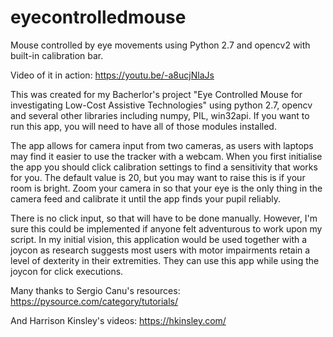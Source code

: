 # eyecontrolledmouse
Mouse controlled by eye movements using Python 2.7 and opencv2 with built-in calibration bar.

Video of it in action: https://youtu.be/-a8ucjNlaJs

This was created for my Bacherlor's project "Eye Controlled Mouse for investigating Low-Cost Assistive Technologies" using python 2.7, opencv and several other libraries including numpy, PIL, win32api. If you want to run this app, you will need to have all of those modules installed. 

The app allows for camera input from two cameras, as users with laptops may find it easier to use the tracker with a webcam. When you first initialise the app you should click calibration settings to find a sensitivity that works for you. The default value is 20, but you may want to raise this is if your room is bright. Zoom your camera in so that your eye is the only thing in the camera feed and calibrate it until the app finds your pupil reliably.

There is no click input, so that will have to be done manually. However, I'm sure this could be implemented if anyone felt adventurous to work upon my script. In my initial vision, this application would be used together with a joycon as research suggests most users with motor impairments retain a level of dexterity in their extremities. They can use this app while using the joycon for click executions.

Many thanks to Sergio Canu's resources:
https://pysource.com/category/tutorials/

And Harrison Kinsley's videos:
https://hkinsley.com/
